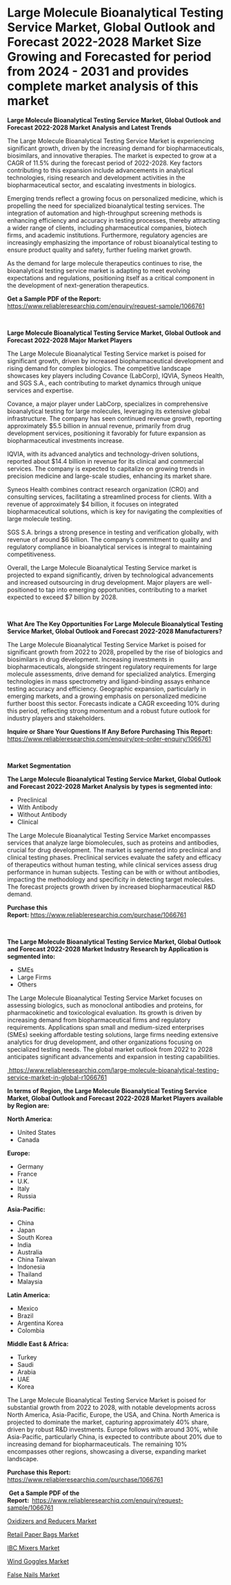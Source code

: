 <p><h1>Large Molecule Bioanalytical Testing Service Market, Global Outlook and Forecast 2022-2028 Market Size Growing and Forecasted for period from 2024 - 2031 and provides complete market analysis of this market</h1></p><p><strong>Large Molecule Bioanalytical Testing Service Market, Global Outlook and Forecast 2022-2028 Market Analysis and Latest Trends</strong></p>
<p><p>The Large Molecule Bioanalytical Testing Service Market is experiencing significant growth, driven by the increasing demand for biopharmaceuticals, biosimilars, and innovative therapies. The market is expected to grow at a CAGR of 11.5% during the forecast period of 2022-2028. Key factors contributing to this expansion include advancements in analytical technologies, rising research and development activities in the biopharmaceutical sector, and escalating investments in biologics.</p><p>Emerging trends reflect a growing focus on personalized medicine, which is propelling the need for specialized bioanalytical testing services. The integration of automation and high-throughput screening methods is enhancing efficiency and accuracy in testing processes, thereby attracting a wider range of clients, including pharmaceutical companies, biotech firms, and academic institutions. Furthermore, regulatory agencies are increasingly emphasizing the importance of robust bioanalytical testing to ensure product quality and safety, further fueling market growth.</p><p>As the demand for large molecule therapeutics continues to rise, the bioanalytical testing service market is adapting to meet evolving expectations and regulations, positioning itself as a critical component in the development of next-generation therapeutics.</p></p>
<p><strong>Get a Sample PDF of the Report:&nbsp;</strong> <a href="https://www.reliableresearchiq.com/enquiry/request-sample/1066761">https://www.reliableresearchiq.com/enquiry/request-sample/1066761</a></p>
<p>&nbsp;</p>
<p><strong>Large Molecule Bioanalytical Testing Service Market, Global Outlook and Forecast 2022-2028 Major Market Players</strong></p>
<p><p>The Large Molecule Bioanalytical Testing Service market is poised for significant growth, driven by increased biopharmaceutical development and rising demand for complex biologics. The competitive landscape showcases key players including Covance (LabCorp), IQVIA, Syneos Health, and SGS S.A., each contributing to market dynamics through unique services and expertise.</p><p>Covance, a major player under LabCorp, specializes in comprehensive bioanalytical testing for large molecules, leveraging its extensive global infrastructure. The company has seen continued revenue growth, reporting approximately $5.5 billion in annual revenue, primarily from drug development services, positioning it favorably for future expansion as biopharmaceutical investments increase.</p><p>IQVIA, with its advanced analytics and technology-driven solutions, reported about $14.4 billion in revenue for its clinical and commercial services. The company is expected to capitalize on growing trends in precision medicine and large-scale studies, enhancing its market share.</p><p>Syneos Health combines contract research organization (CRO) and consulting services, facilitating a streamlined process for clients. With a revenue of approximately $4 billion, it focuses on integrated biopharmaceutical solutions, which is key for navigating the complexities of large molecule testing.</p><p>SGS S.A. brings a strong presence in testing and verification globally, with revenue of around $6 billion. The company’s commitment to quality and regulatory compliance in bioanalytical services is integral to maintaining competitiveness.</p><p>Overall, the Large Molecule Bioanalytical Testing Service market is projected to expand significantly, driven by technological advancements and increased outsourcing in drug development. Major players are well-positioned to tap into emerging opportunities, contributing to a market expected to exceed $7 billion by 2028.</p></p>
<p>&nbsp;</p>
<p><strong>What Are The Key Opportunities For Large Molecule Bioanalytical Testing Service Market, Global Outlook and Forecast 2022-2028 Manufacturers?</strong></p>
<p><p>The Large Molecule Bioanalytical Testing Service Market is poised for significant growth from 2022 to 2028, propelled by the rise of biologics and biosimilars in drug development. Increasing investments in biopharmaceuticals, alongside stringent regulatory requirements for large molecule assessments, drive demand for specialized analytics. Emerging technologies in mass spectrometry and ligand-binding assays enhance testing accuracy and efficiency. Geographic expansion, particularly in emerging markets, and a growing emphasis on personalized medicine further boost this sector. Forecasts indicate a CAGR exceeding 10% during this period, reflecting strong momentum and a robust future outlook for industry players and stakeholders.</p></p>
<p><strong>Inquire or Share Your Questions If Any Before Purchasing This Report:</strong> <a href="https://www.reliableresearchiq.com/enquiry/pre-order-enquiry/1066761">https://www.reliableresearchiq.com/enquiry/pre-order-enquiry/1066761</a></p>
<p>&nbsp;</p>
<p><strong>Market Segmentation</strong></p>
<p><strong>The Large Molecule Bioanalytical Testing Service Market, Global Outlook and Forecast 2022-2028 Market Analysis by types is segmented into:</strong></p>
<p><ul><li>Preclinical</li><li>With Antibody</li><li>Without Antibody</li><li>Clinical</li></ul></p>
<p><p>The Large Molecule Bioanalytical Testing Service Market encompasses services that analyze large biomolecules, such as proteins and antibodies, crucial for drug development. The market is segmented into preclinical and clinical testing phases. Preclinical services evaluate the safety and efficacy of therapeutics without human testing, while clinical services assess drug performance in human subjects. Testing can be with or without antibodies, impacting the methodology and specificity in detecting target molecules. The forecast projects growth driven by increased biopharmaceutical R&D demand.</p></p>
<p><strong>Purchase this Report:&nbsp;</strong><a href="https://www.reliableresearchiq.com/purchase/1066761">https://www.reliableresearchiq.com/purchase/1066761</a></p>
<p>&nbsp;</p>
<p><strong>The Large Molecule Bioanalytical Testing Service Market, Global Outlook and Forecast 2022-2028 Market Industry Research by Application is segmented into:</strong></p>
<p><ul><li>SMEs</li><li>Large Firms</li><li>Others</li></ul></p>
<p><p>The Large Molecule Bioanalytical Testing Service Market focuses on assessing biologics, such as monoclonal antibodies and proteins, for pharmacokinetic and toxicological evaluation. Its growth is driven by increasing demand from biopharmaceutical firms and regulatory requirements. Applications span small and medium-sized enterprises (SMEs) seeking affordable testing solutions, large firms needing extensive analytics for drug development, and other organizations focusing on specialized testing needs. The global market outlook from 2022 to 2028 anticipates significant advancements and expansion in testing capabilities.</p></p>
<p><a href="https://www.reliableresearchiq.com/large-molecule-bioanalytical-testing-service-market-in-global-r1066761">&nbsp;https://www.reliableresearchiq.com/large-molecule-bioanalytical-testing-service-market-in-global-r1066761</a></p>
<p><strong>In terms of Region, the Large Molecule Bioanalytical Testing Service Market, Global Outlook and Forecast 2022-2028 Market Players available by Region are:</strong></p>
<p>
    <p> <strong> North America: </strong>
        <ul>
            <li>United States</li>
            <li>Canada</li>
        </ul>
        </p> 
    <p> <strong> Europe: </strong>
        <ul>
            <li>Germany</li>
            <li>France</li>
            <li>U.K.</li>
            <li>Italy</li>
            <li>Russia</li>
        </ul>
        </p> 
    <p> <strong> Asia-Pacific: </strong>
        <ul>
            <li>China</li>
            <li>Japan</li>
            <li>South Korea</li>
            <li>India</li>
            <li>Australia</li>
            <li>China Taiwan</li>
            <li>Indonesia</li>
            <li>Thailand</li>
            <li>Malaysia</li>
        </ul>
        </p> 
    <p> <strong> Latin America: </strong>
        <ul>
            <li>Mexico</li>
            <li>Brazil</li>
            <li>Argentina Korea</li>
            <li>Colombia</li>
        </ul>
        </p> 
    <p> <strong> Middle East & Africa: </strong>
        <ul>
            <li>Turkey</li>
            <li>Saudi</li>
            <li>Arabia</li>
            <li>UAE</li>
            <li>Korea</li>
        </ul>
    </p>
    </p>
<p><p>The Large Molecule Bioanalytical Testing Service Market is poised for substantial growth from 2022 to 2028, with notable developments across North America, Asia-Pacific, Europe, the USA, and China. North America is projected to dominate the market, capturing approximately 40% share, driven by robust R&D investments. Europe follows with around 30%, while Asia-Pacific, particularly China, is expected to contribute about 20% due to increasing demand for biopharmaceuticals. The remaining 10% encompasses other regions, showcasing a diverse, expanding market landscape.</p></p>
<p><strong>Purchase this Report: </strong><a href="https://www.reliableresearchiq.com/purchase/1066761">https://www.reliableresearchiq.com/purchase/1066761</a></p>
<p>&nbsp;<strong>Get a Sample PDF of the Report:&nbsp;&nbsp;</strong><a href="https://www.reliableresearchiq.com/enquiry/request-sample/1066761">https://www.reliableresearchiq.com/enquiry/request-sample/1066761</a></p>
<p><strong></strong></p>
<p><p><a href="https://issuu.com/reportprime-2/docs/oxidizers-and-reducers-market-size-_dd38e3fc981f4f">Oxidizers and Reducers Market</a></p><p><a href="https://www.linkedin.com/pulse/retail-paper-bags-industry-insights-report-analyzing-market-zlf9e?trackingId=EnUNKWk%2BSwuMdKytZS2Vyg%3D%3D">Retail Paper Bags Market</a></p><p><a href="https://www.linkedin.com/pulse/comprehensive-look-product-type-direct-drivegear-drive-application-qpyxf?trackingId=F65IfgTLQ%2Bq%2BBAfwGUlPjQ%3D%3D">IBC Mixers Market</a></p><p><a href="https://medium.com/@shanieprice69879/in-the-wind-goggles-market-the-main-focus-is-on-keeping-costs-low-and-getting-the-most-out-of-550a69b44d30">Wind Goggles Market</a></p><p><a href="https://medium.com/@shanieprice69879/the-false-nails-market-is-experiencing-higher-than-anticipated-demand-compared-to-pre-pandemic-aadaf141dfcb">False Nails Market</a></p></p>